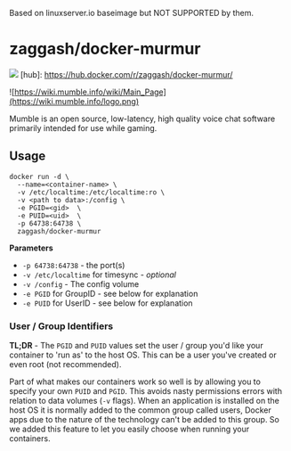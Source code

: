 Based on linuxserver.io baseimage but NOT SUPPORTED by them.

# zaggash/docker-murmur
[![](https://images.microbadger.com/badges/image/zaggash/docker-murmur.svg)](https://microbadger.com/images/zaggash/docker-murmur "Get your own image badge on microbadger.com")
[hub]: https://hub.docker.com/r/zaggash/docker-murmur/

![https://wiki.mumble.info/wiki/Main_Page](https://wiki.mumble.info/logo.png)

Mumble is an open source, low-latency, high quality voice chat software primarily intended for use while gaming.


## Usage

```
docker run -d \
  --name=<container-name> \
  -v /etc/localtime:/etc/localtime:ro \
  -v <path to data>:/config \
  -e PGID=<gid>  \
  -e PUID=<uid>  \
  -p 64738:64738 \
  zaggash/docker-murmur
```
**Parameters**

* `-p 64738:64738` - the port(s)
* `-v /etc/localtime` for timesync - *optional*
* `-v /config` - The config volume
* `-e PGID` for GroupID - see below for explanation
* `-e PUID` for UserID - see below for explanation

### User / Group Identifiers

**TL;DR** - The `PGID` and `PUID` values set the user / group you'd like your container to 'run as' to the host OS. This can be a user you've created or even root (not recommended).

Part of what makes our containers work so well is by allowing you to specify your own `PUID` and `PGID`. This avoids nasty permissions errors with relation to data volumes (`-v` flags). When an application is installed on the host OS it is normally added to the common group called users, Docker apps due to the nature of the technology can't be added to this group. So we added this feature to let you easily choose when running your containers.
